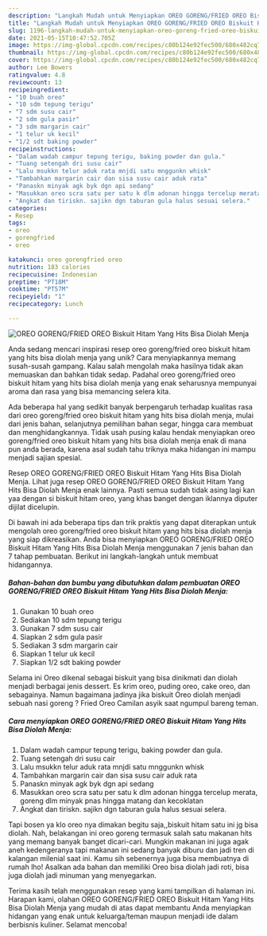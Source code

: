 ```yaml
---
description: "Langkah Mudah untuk Menyiapkan OREO GORENG/FRIED OREO Biskuit Hitam Yang Hits Bisa Diolah Menja yang Bikin Ngiler"
title: "Langkah Mudah untuk Menyiapkan OREO GORENG/FRIED OREO Biskuit Hitam Yang Hits Bisa Diolah Menja yang Bikin Ngiler"
slug: 1196-langkah-mudah-untuk-menyiapkan-oreo-goreng-fried-oreo-biskuit-hitam-yang-hits-bisa-diolah-menja-yang-bikin-ngiler
date: 2021-05-15T10:47:52.705Z
image: https://img-global.cpcdn.com/recipes/c80b124e92fec500/680x482cq70/oreo-gorengfried-oreo-biskuit-hitam-yang-hits-bisa-diolah-menja-foto-resep-utama.jpg
thumbnail: https://img-global.cpcdn.com/recipes/c80b124e92fec500/680x482cq70/oreo-gorengfried-oreo-biskuit-hitam-yang-hits-bisa-diolah-menja-foto-resep-utama.jpg
cover: https://img-global.cpcdn.com/recipes/c80b124e92fec500/680x482cq70/oreo-gorengfried-oreo-biskuit-hitam-yang-hits-bisa-diolah-menja-foto-resep-utama.jpg
author: Lee Bowers
ratingvalue: 4.8
reviewcount: 13
recipeingredient:
- "10 buah oreo"
- "10 sdm tepung terigu"
- "7 sdm susu cair"
- "2 sdm gula pasir"
- "3 sdm margarin cair"
- "1 telur uk kecil"
- "1/2 sdt baking powder"
recipeinstructions:
- "Dalam wadah campur tepung terigu, baking powder dan gula."
- "Tuang setengah dri susu cair"
- "Lalu msukkn telur aduk rata mnjdi satu mnggunkn whisk"
- "Tambahkan margarin cair dan sisa susu cair aduk rata"
- "Panaskn minyak agk byk dgn api sedang"
- "Masukkan oreo scra satu per satu k dlm adonan hingga tercelup merata, goreng dlm minyak pnas hingga matang dan kecoklatan"
- "Angkat dan tiriskn. sajikn dgn taburan gula halus sesuai selera."
categories:
- Resep
tags:
- oreo
- gorengfried
- oreo

katakunci: oreo gorengfried oreo 
nutrition: 183 calories
recipecuisine: Indonesian
preptime: "PT18M"
cooktime: "PT57M"
recipeyield: "1"
recipecategory: Lunch

---
```



![OREO GORENG/FRIED OREO Biskuit Hitam Yang Hits Bisa Diolah Menja](https://img-global.cpcdn.com/recipes/c80b124e92fec500/680x482cq70/oreo-gorengfried-oreo-biskuit-hitam-yang-hits-bisa-diolah-menja-foto-resep-utama.jpg)

Anda sedang mencari inspirasi resep oreo goreng/fried oreo biskuit hitam yang hits bisa diolah menja yang unik? Cara menyiapkannya memang susah-susah gampang. Kalau salah mengolah maka hasilnya tidak akan memuaskan dan bahkan tidak sedap. Padahal oreo goreng/fried oreo biskuit hitam yang hits bisa diolah menja yang enak seharusnya mempunyai aroma dan rasa yang bisa memancing selera kita.

Ada beberapa hal yang sedikit banyak berpengaruh terhadap kualitas rasa dari oreo goreng/fried oreo biskuit hitam yang hits bisa diolah menja, mulai dari jenis bahan, selanjutnya pemilihan bahan segar, hingga cara membuat dan menghidangkannya. Tidak usah pusing kalau hendak menyiapkan oreo goreng/fried oreo biskuit hitam yang hits bisa diolah menja enak di mana pun anda berada, karena asal sudah tahu triknya maka hidangan ini mampu menjadi sajian spesial.

Resep OREO GORENG/FRIED OREO Biskuit Hitam Yang Hits Bisa Diolah Menja. Lihat juga resep OREO GORENG/FRIED OREO Biskuit Hitam Yang Hits Bisa Diolah Menja enak lainnya. Pasti semua sudah tidak asing lagi kan yaa dengan si biskuit hitam oreo, yang khas banget dengan iklannya diputer dijilat dicelupin.


Di bawah ini ada beberapa tips dan trik praktis yang dapat diterapkan untuk mengolah oreo goreng/fried oreo biskuit hitam yang hits bisa diolah menja yang siap dikreasikan. Anda bisa menyiapkan OREO GORENG/FRIED OREO Biskuit Hitam Yang Hits Bisa Diolah Menja menggunakan 7 jenis bahan dan 7 tahap pembuatan. Berikut ini langkah-langkah untuk membuat hidangannya.

<!--inarticleads1-->

##### Bahan-bahan dan bumbu yang dibutuhkan dalam pembuatan OREO GORENG/FRIED OREO Biskuit Hitam Yang Hits Bisa Diolah Menja:

1. Gunakan 10 buah oreo
1. Sediakan 10 sdm tepung terigu
1. Gunakan 7 sdm susu cair
1. Siapkan 2 sdm gula pasir
1. Sediakan 3 sdm margarin cair
1. Siapkan 1 telur uk kecil
1. Siapkan 1/2 sdt baking powder


Selama ini Oreo dikenal sebagai biskuit yang bisa dinikmati dan diolah menjadi berbagai jenis dessert. Es krim oreo, puding oreo, cake oreo, dan sebagainya. Namun bagaimana jadinya jika biskuit Oreo diolah menjadi sebuah nasi goreng ? Fried Oreo Camilan asyik saat ngumpul bareng teman. 

<!--inarticleads2-->

##### Cara menyiapkan OREO GORENG/FRIED OREO Biskuit Hitam Yang Hits Bisa Diolah Menja:

1. Dalam wadah campur tepung terigu, baking powder dan gula.
1. Tuang setengah dri susu cair
1. Lalu msukkn telur aduk rata mnjdi satu mnggunkn whisk
1. Tambahkan margarin cair dan sisa susu cair aduk rata
1. Panaskn minyak agk byk dgn api sedang
1. Masukkan oreo scra satu per satu k dlm adonan hingga tercelup merata, goreng dlm minyak pnas hingga matang dan kecoklatan
1. Angkat dan tiriskn. sajikn dgn taburan gula halus sesuai selera.


Tapi bosen ya klo oreo nya dimakan begitu saja,,biskuit hitam satu ini jg bisa diolah. Nah, belakangan ini oreo goreng termasuk salah satu makanan hits yang memang banyak banget dicari-cari. Mungkin makanan ini juga agak aneh kedengeranya tapi makanan ini sedang banyak diburu dan jadi tren di kalangan milenial saat ini. Kamu sih sebenernya juga bisa membuatnya di rumah lho! Asalkan ada bahan dan memiliki Oreo bisa diolah jadi roti, bisa juga diolah jadi minuman yang menyegarkan. 

Terima kasih telah menggunakan resep yang kami tampilkan di halaman ini. Harapan kami, olahan OREO GORENG/FRIED OREO Biskuit Hitam Yang Hits Bisa Diolah Menja yang mudah di atas dapat membantu Anda menyiapkan hidangan yang enak untuk keluarga/teman maupun menjadi ide dalam berbisnis kuliner. Selamat mencoba!
